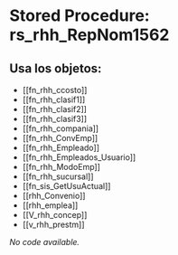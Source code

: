 # Stored Procedure: rs_rhh_RepNom1562

## Usa los objetos:
- [[fn_rhh_ccosto]]
- [[fn_rhh_clasif1]]
- [[fn_rhh_clasif2]]
- [[fn_rhh_clasif3]]
- [[fn_rhh_compania]]
- [[fn_rhh_ConvEmp]]
- [[fn_rhh_Empleado]]
- [[fn_rhh_Empleados_Usuario]]
- [[fn_rhh_ModoEmp]]
- [[fn_rhh_sucursal]]
- [[fn_sis_GetUsuActual]]
- [[rhh_Convenio]]
- [[rhh_emplea]]
- [[V_rhh_concep]]
- [[v_rhh_prestm]]

*No code available.*

